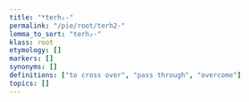 ```yaml
---
title: "*terh₂-"
permalink: "/pie/root/terh2-"
lemma_to_sort: "terh₂-"
klass: root
etymology: []
markers: []
synonyms: []
definitions: ["to cross over", "pass through", "overcome"]
topics: []
---
```

